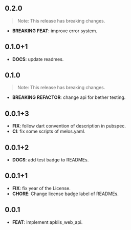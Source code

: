 ## 0.2.0

> Note: This release has breaking changes.

 - **BREAKING** **FEAT**: improve error system.

## 0.1.0+1

 - **DOCS**: update readmes.

## 0.1.0

> Note: This release has breaking changes.

 - **BREAKING** **REFACTOR**: change api for bether testing.

## 0.0.1+3

 - **FIX**: follow dart convention of description in pubspec.
 - **CI**: fix some scripts of melos.yaml.

## 0.0.1+2

 - **DOCS**: add test badge to READMEs.

## 0.0.1+1

 - **FIX**: fix year of the License.
 - **CHORE**: Change license badge label of READMEs.

## 0.0.1

 - **FEAT**: implement apklis_web_api.


